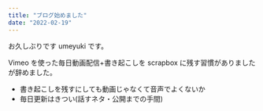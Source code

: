 ```yaml
---
title: "ブログ始めました"
date: "2022-02-19"
---
```


お久しぶりです umeyuki です。

Vimeo を使った毎日動画配信+書き起こしを scrapbox に残す習慣がありましたが辞めました。

- 書き起こしを残すにしても動画じゃなくて音声でよくないか
- 毎日更新はきつい(話すネタ・公開までの手間)
